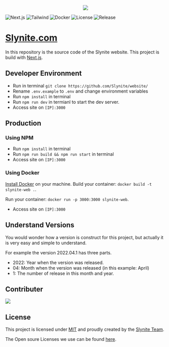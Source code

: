 <p align="center">
    <img src="./slynite-logo.png">
</p>

![Next.js](https://img.shields.io/badge/Next.js-131313?style=for-the-badge&logo=next.js&logoColor=white)
![Tailwind](https://img.shields.io/badge/Tailwindcss-131313?style=for-the-badge&logo=Tailwindcss&logoColor=white)
![Docker](https://img.shields.io/badge/Docker-131313?style=for-the-badge&logo=Docker&logoColor=white)
![License](https://img.shields.io/github/license/Slynite/website?style=for-the-badge&color=131313&logo=license&logoColor=white)
![Release](https://img.shields.io/github/v/release/Slynite/website?style=for-the-badge&color=131313&logo=license&logoColor=white)

# [Slynite.com](https://slynite.com)
In this repository is the source code of the Slynite website. This project is build with [Next.js](https://nextjs.org/).

## Developer Environment
- Run in terminal `git clone https://github.com/Slynite/website/`
- Rename `.env.example` to `.env` and change environment variables
- Run `npm install` in terminal
- Run `npm run dev` in termianl to start the dev server.
- Access site on `[IP]:3000`

## Production

### Using NPM
- Run `npm install` in terminal
- Run `npm run build && npm run start` in terminal
- Access site on `[IP]:3000`

### Using Docker
[Install Docker]() on your machine.
Build your container: `docker build -t slynite-web .`.

Run your container: `docker run -p 3000:3000 slynite-web`.

- Access site on `[IP]:3000`


## Understand Versions
You would wonder how a version is construct for this project, but actually it is very easy and simple to understand.

For example the version 2022.04.1 has three parts.
- 2022: Year when the version was released.
- 04: Month when the version was released (in this example: April)
- 1: The number of release in this month and year.

## Contributer
<a href = "https://github.com/slynite/website/graphs/contributors">
  <img src = "https://contrib.rocks/image?repo=slynite/website"/>
</a>

## License
This project is licensed under [MIT](./LICENSE) and proudly created by the [Slynite Team](https://slynite.com/team).

The Open soure Licenses we use can be found [here](https://slynite.com/licenses).